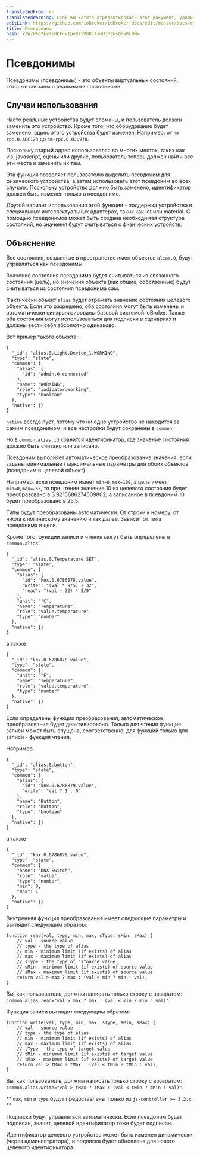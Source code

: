 ```yaml
---
translatedFrom: en
translatedWarning: Если вы хотите отредактировать этот документ, удалите поле «translatedFrom», в противном случае этот документ будет снова автоматически переведен
editLink: https://github.com/ioBroker/ioBroker.docs/edit/master/docs/ru/dev/aliases.md
title: Псевдонимы
hash: Y/W7WkG7kysiHCFcvIpn8l5VD8cfsmU3P3ksGMvRc9M=
---
```

# Псевдонимы
Псевдонимы (псевдонимы) - это объекты виртуальных состояний, которые связаны с реальными состояниями.

## Случаи использования
Часто реальные устройства будут сломаны, и пользователь должен заменить это устройство.
Кроме того, что оборудование будет заменено, адрес этого устройства будет изменен. Например. от `hm-rpc.0.ABC123` до `hm-rpc.0.QJU978`.

Поскольку старый адрес использовался во многих местах, таких как vis, javascript, сцены или другие, пользователь теперь должен найти все эти места и заменить их там.

Эта функция позволяет пользователю выделить псевдоним для физического устройства, а затем использовать этот псевдоним во всех случаях.
Поскольку устройство должно быть заменено, идентификатор должен быть изменен только в псевдониме.

Другой вариант использования этой функции - поддержка устройства в специальных интеллектуальных адаптерах, таких как iot или material.
С помощью псевдонимов может быть создана необходимая структура состояний, но значения будут считываться с физических устройств.

## Объяснение
Все состояния, созданные в пространстве имен объектов `alias.0`, будут управляться как псевдонимы.

Значение состояния псевдонима будет считываться из связанного состояния (цель), но значения объекта (как общие, собственные) будут считываться из состояния псевдонима сам.

Фактически объект `alias` будет отражать значение состояния целевого объекта.
Если это разрешено, оба состояния могут быть изменены и автоматически синхронизированы базовой системой ioBroker.
Также оба состояния могут использоваться для подписки в сценариях и должны вести себя абсолютно одинаково.

Вот пример такого объекта:

```
{
  "_id": "alias.0.Light.Device_1.WORKING",
  "type": "state",
  "common": {
    "alias": {
      "id": "admin.0.connected"
    },
    "name": "WORKING",
    "role": "indicator.working",
    "type": "boolean"
  },
  "native": {}
}
```

`native` всегда пуст, потому что ни одно устройство не находится за самим псевдонимом, и все настройки будут сохранены в `common`.

Но в `common.alias.id` хранится идентификатор, где значение состояния должно быть считано или записано.

Псевдоним выполняет автоматическое преобразование значения, если заданы минимальные / максимальные параметры для обоих объектов (псевдоним и целевой объект).

Например. если псевдоним имеет `min=0,max=100`, а цель имеет `min=0,max=255`, то при чтении значение 10 из целевого состояния будет преобразовано в 3.9215686274509802, а записанное в псевдоним 10 будет преобразовано в 25.5.

Типы будут преобразованы автоматически. От строки к номеру, от числа к логическому значению и так далее. Зависит от типа псевдонима и цели.

Кроме того, функции записи и чтения могут быть определены в `common.alias`:

```
{
  "_id": "alias.0.Temperature.SET",
  "type": "state",
  "common": {
    "alias": {
      "id": "knx.0.6786878.value",
      "write": "(val * 9/5) + 32",
      "read": "(val − 32) * 5/9"
    },
    "unit": "°C",
    "name": "Temperature",
    "role": "value.temperature",
    "type": "number"
  },
  "native": {}
}
```

а также

```
{
  "_id": "knx.0.6786878.value",
  "type": "state",
  "common": {
    "unit": "°F",
    "name": "Temperature",
    "role": "value.temperature",
    "type": "number"
  },
  "native": {}
}
```

Если определены функции преобразования, автоматическое преобразование будет деактивировано. Только для чтения функция записи может быть опущена, соответственно, для функций только для записи - функция чтения.

Например.

```
{
  "_id": "alias.0.button",
  "type": "state",
  "common": {
    "alias": {
      "id": "knx.0.6786879.value",
      "write": "val ? 1 : 0"
    },
    "name": "Button",
    "role": "button",
    "type": "boolean"
  },
  "native": {}
}
```

а также

```
{
  "_id": "knx.0.6786879.value",
  "type": "state",
  "common": {
    "name": "KNX Switch",
    "role": "value",
    "type": "number",
    "min": 0,
    "max": 1
  },
  "native": {}
}
```

Внутренняя функция преобразования имеет следующие параметры и выглядит следующим образом:

```
function read(val, type, min, max, sType, sMin, sMax) {
    // val - source value
    // type - the type of alias
    // min - minimum limit (if exists) of alias
    // max - maximum limit (if exists) of alias
    // sType - the type of "s"ource value
    // sMin - minimum limit (if exists) of source value
    // sMax - maximum limit (if exists) of source value
    return val > max ? max : (val < min ? min : val);
}
```

Вы, как пользователь, должны написать только строку с возвратом: `common.alias.read="val > max ? max : (val < min ? min : val)"`.

Функция записи выглядит следующим образом:

```
function write(val, type, min, max, sType, sMin, sMax) {
    // val - source value
    // type - the type of alias
    // min - minimum limit (if exists) of alias
    // max - maximum limit (if exists) of alias
    // tType - the type of target value
    // tMin - minimum limit (if exists) of target value
    // tMax - maximum limit (if exists) of target value
    return val > tMax ? tMax : (val < tMin ? tMin : val);
}
```

Вы, как пользователь, должны написать только строку с возвратом: `common.alias.write="val > tMax ? tMax : (val < tMin ? tMin : val)"`.

** `max`, `min` и `type` будут предоставлены только из `js-controller >= 3.2.x` **

Подписки будут управляться автоматически. Если псевдоним будет подписан, значит, целевой идентификатор тоже будет подписан.

Идентификатор целевого устройства может быть изменен динамически (через администратора), и подписка будет обновлена для нового целевого идентификатора.
